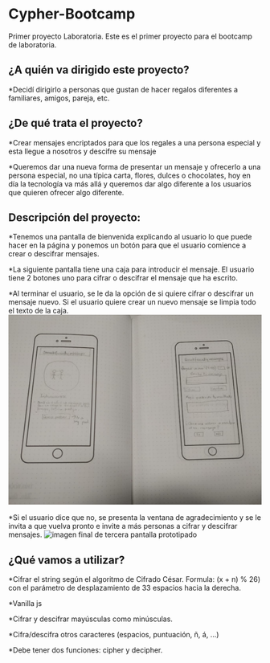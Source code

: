 # Cypher-Bootcamp

Primer proyecto Laboratoria. Este es el primer proyecto para el bootcamp de laboratoria. 

## ¿A quién va dirigido este proyecto?

*Decidí dirigirlo a personas que gustan de hacer regalos diferentes a familiares, amigos, pareja, etc.

## ¿De qué trata el proyecto?

*Crear mensajes encriptados para que los regales a una persona especial y esta llegue a nosotros y descifre
su mensaje

*Queremos dar una nueva forma de presentar un mensaje y ofrecerlo a una persona especial, no una típica
carta, flores, dulces o chocolates, hoy en día la tecnología va más allá y queremos dar algo diferente a 
los usuarios que quieren ofrecer algo diferente.

## Descripción del proyecto:

*Tenemos una pantalla de bienvenida explicando al usuario lo que puede hacer en la página y ponemos un
botón para que el usuario comience a crear o descifrar mensajes.

*La siguiente pantalla tiene una caja para introducir el mensaje. El usuario tiene 2 botones uno para cifrar o descifrar el mensaje que ha escrito.

*Al terminar el usuario, se le da la opción de si quiere cifrar o descifrar un mensaje nuevo. Si el usuario quiere crear un nuevo mensaje se limpia todo el texto de la caja.
![Imágenes para prototipado](https://github.com/Tita-Navarro/gdl-2019-01-bc-core-cipher/blob/master/images/prototipado2.jpeg)

*Si el usuario dice que no, se presenta la ventana de agradecimiento y se le invita a que vuelva pronto e invite a más personas a cifrar y descifrar mensajes.
![imagen final de tercera pantalla prototipado](https://github.com/Tita-Navarro/gdl-2019-01-bc-core-cipher/blob/master/images/prototipado1.jpeg)
## ¿Qué vamos a utilizar?

*Cifrar el string según el algoritmo de Cifrado César. Formula: (x + n) % 26) con el parámetro de desplazamiento de 33 espacios hacia la derecha.

*Vanilla js

*Cifrar y descifrar mayúsculas como minúsculas.

*Cifra/descifra otros caracteres (espacios, puntuación, ñ, á, ...)

*Debe tener dos funciones: cipher y decipher.
